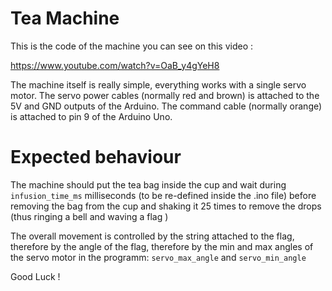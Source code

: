# Tea Machine
This is the code of the machine you can see on this video :

https://www.youtube.com/watch?v=OaB_y4gYeH8

The machine itself is really simple, everything works with a single servo motor. 
The servo power cables (normally red and brown) is attached to the 5V and GND outputs of the Arduino.
The command cable (normally orange) is attached to pin 9 of the Arduino Uno.

# Expected behaviour

The machine should put the tea bag inside the cup and wait during `infusion_time_ms` milliseconds (to be re-defined inside the .ino file) before removing the bag from the cup and shaking it 25 times to remove the drops (thus ringing a bell and waving a flag )

The overall movement is controlled by the string attached to the flag, therefore by the angle of the flag, therefore by the min and max angles of the servo motor in the programm: `servo_max_angle` and `servo_min_angle`

Good Luck !
